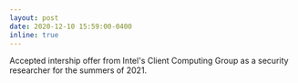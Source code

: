 ```yaml
---
layout: post
date: 2020-12-10 15:59:00-0400
inline: true
---
```


Accepted intership offer from Intel's Client Computing Group as a security researcher for the summers of 2021.